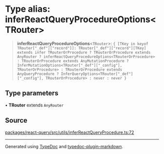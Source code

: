 # Type alias: inferReactQueryProcedureOptions\<TRouter\>

> **inferReactQueryProcedureOptions**\<`TRouter`\>: `{ [TKey in keyof TRouter["_def"]["record"]]: TRouter["_def"]["record"][TKey] extends infer TRouterOrProcedure ? TRouterOrProcedure extends AnyRouter ? inferReactQueryProcedureOptions<TRouterOrProcedure> : TRouterOrProcedure extends AnyMutationProcedure ? InferMutationOptions<TRouter["_def"]["_config"], TRouterOrProcedure> : TRouterOrProcedure extends AnyQueryProcedure ? InferQueryOptions<TRouter["_def"]["_config"], TRouterOrProcedure> : never : never }`

## Type parameters

• **TRouter** extends `AnyRouter`

## Source

[packages/react-query/src/utils/inferReactQueryProcedure.ts:72](https://github.com/trpc/trpc/blob/caccce64/packages/react-query/src/utils/inferReactQueryProcedure.ts#L72)

***

Generated using [TypeDoc](https://typedoc.org) and [typedoc-plugin-markdown](https://typedoc-plugin-markdown.org).
